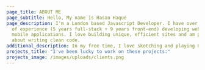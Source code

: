 ```yaml
---
page_title: ABOUT ME
page_subtitle: Hello, My name is Hasan Haque
page_description: I'm a London based Javascript Developer. I have over 14 years
  of experience (5 years full-stack + 9 years front-end) developing web and
  mobile applications. I love building unique, efficient sites and am passionate
  about writing clean code.
additional_description: In my free time, I love sketching and playing Handpan.
projects_title: "I've been lucky to work on these projects:"
projects_image: /images/uploads/clients.png
---
```

